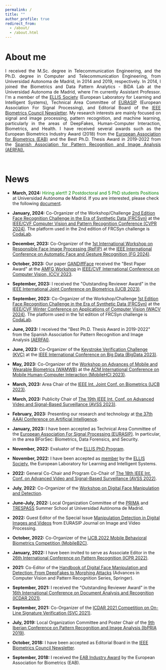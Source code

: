 ```yaml
---
permalink: /
title: ""
author_profile: true
redirect_from: 
  - /about/
  - /about.html
---
```




About me
======

<div style="text-align: justify">I received the M.Sc. degree in Telecommunication Engineering, and the Ph.D. degree in Computer and Telecommunication Engineering, from Universidad Autonoma de Madrid, in 2014 and 2019, respectively. In 2014, I joined the Biometrics and Data Pattern Analytics - BiDA Lab at the Universidad Autonoma de Madrid, where I'm currently Assistant Professor. I'm a member of the <a href="https://ellis.eu/" target="_blank">ELLIS Society</a> (European Laboratory for Learning and Intelligent Systems), Technical Area Committee of <a href="https://eurasip.org/" target="_blank">EURASIP</a> (European Association For Signal Processing), and Editorial Board of the <a href="http://ieee-biometrics.org/index.php/publications/newsletter" target="_blank">IEEE Biometrics Council Newsletter</a>. My research interests are mainly focused on signal and image processing, pattern recognition, and machine learning, particularly in the areas of DeepFakes, Human-Computer Interaction, Biometrics, and Health. I have received several awards such as the European Biometrics Industry Award (2018) from the <a href="https://eab.org/" target="_blank">European Association for Biometrics (EAB)</a> and the Best Ph.D. Thesis Award in 2019-2022 from the <a href="https://www.aerfai.org/" target="_blank">Spanish Association for Pattern Recognition and Image Analysis (AERFAI).</a> </div>   

&nbsp;

News 
======

- **March, 2024:** <font color='green'>Hiring alert!! 2 Postdoctoral and 5 PhD students Positions</font> at Universidad Autónoma de Madrid. If you are interested, please check the following [document](https://drive.google.com/file/d/1YSMEr4_SseqDQCv5NpLPYv57BEG-Ql8z/view?usp=sharing).

- **January, 2024:** Co-Organizer of the Workshop/Challenge [2nd Edition Face Recognition Challenge in the Era of Synthetic Data (FRCSyn)](https://frcsyn.github.io/) at the [IEEE/CVF Computer Vision and Pattern Recognition Conference (CVPR 2024)](https://cvpr.thecvf.com/). The platform used in the 2nd edition of FRCSyn challenge is [CodaLab](https://codalab.lisn.upsaclay.fr/competitions/16970).

- **December, 2023:** Co-Organizer of the [1st International Workshop on Responsible Face Image Processing (ReFIP)](https://responsiblefaceimageprocessing.github.io/fg2024/) at the [IEEE International Conference on Automatic Face and Gesture Recognition (FG 2024)](https://fg2024.ieee-biometrics.org/).

- **October, 2023:** Our paper [GANDiffFace](https://arxiv.org/abs/2305.19962) received the "Best Paper Award" at the [AMFG Workshop](https://web.northeastern.edu/smilelab/amfg2023/) in [IEEE/CVF International Conference on Computer Vision, ICCV 2023](https://iccv2023.thecvf.com/). 

- **September, 2023:** I received the "Outstanding Reviewer Award" in the [IEEE International Joint Conference on Biometrics (IJCB 2023)](https://ijcb2023.ieee-biometrics.org/).
  
- **September, 2023:** Co-Organizer of the Workshop/Challenge [1st Edition Face Recognition Challenge in the Era of Synthetic Data (FRCSyn)](https://frcsyn.github.io/) at the [IEEE/CVF Winter Conference on Applications of Computer Vision (WACV 2024)](https://wacv2024.thecvf.com/). The platform used in the 1st edition of FRCSyn challenge is [CodaLab](https://codalab.lisn.upsaclay.fr/competitions/15485).

- **June, 2023:** I received the "Best Ph.D. Thesis Award in 2019-2022" from the Spanish Association for Pattern Recognition and Image Analysis [(AERFAI)](https://www.aerfai.org/).

- **June, 2023:** Co-Organizer of the [Keystroke Verification Challenge (KVC)](https://sites.google.com/view/bida-kvc/home) at the [IEEE International Conference on Big Data (BigData 2023)](http://bigdataieee.org/BigData2023/index.html).

- **May, 2023:** Co-Organizer of the [Workshop on Advances of Mobile and Wearable Biometrics (WAMWB)](https://sites.google.com/view/wamwb/home-page) at the [ACM International Conference on Mobile Human-Computer Interaction (MobileHCI 2023)](https://mobilehci.acm.org/2023/). 

- **March, 2023:** Area Chair of the [IEEE Int. Joint Conf. on Biometrics (IJCB 2023)](https://ijcb2023.ieee-biometrics.org/). 

- **March, 2023:** Publicity Chair of [The 19th IEEE Int. Conf. on Advanced Video and Signal-Based Surveillance (AVSS 2023)](https://www.avss2023.org/). 

- **February, 2023:** Presenting our research and technology at [the 37th AAAI Conference on Artificial Intelligence](https://aaai-23.aaai.org/). 

- **January, 2023:** I have been accepted as Technical Area Committee of the [European Association For Signal Processing (EURASIP)](https://eurasip.org/technical-area-committees/). In particular, in the area BForSec: Biometrics, Data Forensics, and Security.

- **November, 2022:** Evaluator of the [ELLIS PhD Program](https://ellis.eu/phd-postdoc).

- **November, 2022:** I have been accepted as [member](https://ellis.eu/members) by the [ELLIS Society](https://ellis.eu/), the European Laboratory for Learning and Intelligent Systems.

- **2022:** General Co-Chair and Program Co-Chair of [The 18th IEEE Int. Conf. on Advanced Video and Signal-Based Surveillance (AVSS 2022)](http://atvs.ii.uam.es/avss2022/index.html).

- **July, 2022:** Co-Organizer of the [Workshop on Digital Face Manipulation and Detection](https://eab.org/events/program/291?ts=1667666867447).

- **June-July, 2022:** Local Organization Committee of the [PRIMA](https://www.prima-itn.eu/) and [TRESPASS](https://www.trespass-etn.eu/) Summer School at Universidad Autónoma de Madrid. 

- **2022:** Guest Editor of the Special Issue [Manipulation Detection in Digital Images and Videos](https://jivp-eurasipjournals.springeropen.com/manipulation-detection-in-digital-images-and-videos) from EURASIP Journal on Image and Video Processing.

- **October, 2022:** Co-Organizer of the [IJCB 2022 Mobile Behavioral Biometrics Competition (MobileB2C)](https://sites.google.com/view/mobileb2c/). 

- **January, 2022:** I have been invited to serve as Associate Editor in the [26th International Conference on Pattern Recognition (ICPR 2022)](https://www.icpr2022.com/). 

- **2021:** Co-Editor of the [Handbook of Digital Face Manipulation and Detection: From DeepFakes to Morphing Attacks](https://link.springer.com/book/10.1007/978-3-030-87664-7) (Advances in Computer Vision and Pattern Recognition Series, Springer).

- **September, 2021:** I received the "Outstanding Reviewer Award" in the [16th International Conference on Document Analysis and Recognition (ICDAR 2021)](https://icdar2021.org/).

- **September, 2021:** Co-Organizer of the [ICDAR 2021 Competition on On-Line Signature Verification (SVC 2021)](https://sites.google.com/view/SVC2021/home). 

- **July, 2019:** Local Organization Committee and Poster Chair of the [9th Iberian Conference on Pattern Recognition and Image Analysis (IbPRIA 2019)](http://www.ibpria.org/2019/).

- **October, 2018:** I have been accepted as Editorial Board in the [IEEE Biometrics Council Newsletter](http://ieee-biometrics.org/index.php/publications/newsletter).

- **September, 2018:** I received the [EAB Industry Award](https://eab.org/award/reports/report2018.html?ts=1651190400055) by the European Association for Biometrics (EAB).


&nbsp;

